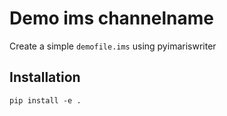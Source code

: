 # Demo ims channelname
Create a simple `demofile.ims` using pyimariswriter

## Installation
`pip install -e .`
